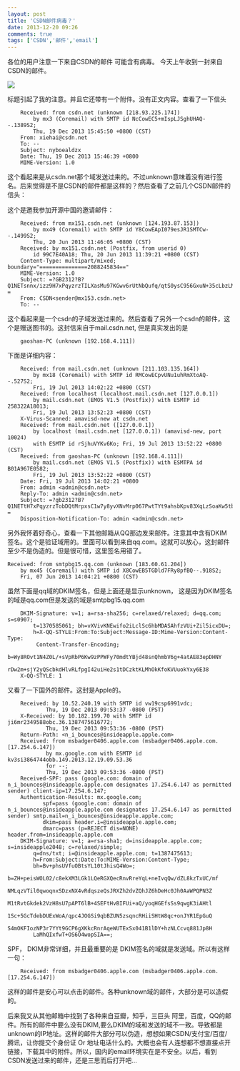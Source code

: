 ```yaml
---
layout: post
title: 'CSDN邮件病毒？'
date: 2013-12-20 09:26
comments: true
tags: ['CSDN','邮件','email']
---
```


各位的用户注意一下来自CSDN的邮件 可能含有病毒。 今天上午收到一封来自CSDN的邮件。

![](http://img.blog.csdn.net/20131220092413984?watermark/2/text/aHR0cDovL2Jsb2cuY3Nkbi5uZXQvY2N0dF8x/font/5a6L5L2T/fontsize/400/fill/I0JBQkFCMA==/dissolve/70/gravity/Center)  

标题引起了我的注意。并且它还带有一个附件。没有正文内容。查看了一下信头

```
    Received: from csdn.net (unknown [218.93.225.174])
    	by mx3 (Coremail) with SMTP id NcCowEC5+mIspLJSghUHAQ--.1389S2;
    	Thu, 19 Dec 2013 15:45:50 +0800 (CST)
    From: xiehai@csdn.net
    To: --
    Subject: nyboealdzx
    Date: Thu, 19 Dec 2013 15:46:39 +0800
    MIME-Version: 1.0
```

这个看起来是从csdn.net那个域发送过来的。不过unknown意味着没有进行签名。后来觉得是不是CSDN的邮件都是这样的？然后查看了之前几个CSDN邮件的信头：

这个是邀我参加开源中国的邀请邮件：

```
    Received: from mx151.csdn.net (unknown [124.193.87.153])
    	by mx49 (Coremail) with SMTP id Y8CowEApI079esJR1SMTCw--.1499S2;
    	Thu, 20 Jun 2013 11:46:05 +0800 (CST)
    Received: by mx151.csdn.net (Postfix, from userid 0)
    	id 99C7E40A18; Thu, 20 Jun 2013 11:39:21 +0800 (CST)
    Content-Type: multipart/mixed; boundary="===============2088245834=="
    MIME-Version: 1.0
    Subject: =?GB2312?B?Q1NETsnnx/izz9H7xPqyzrzTILXasMu97KGwv6rUtNbQufq/qtS0ysC956GxuN+35cLbzLM=?=
    From: CSDN<sender@mx153.csdn.net>
    To: --
```

这个看起来是一个csdn的子域发送过来的。然后查看了另外一个csdn的邮件，这个是赠送图书的。这封信来自于mail.csdn.net, 但是真实发出的是

```
    gaoshan-PC (unknown [192.168.4.111])
```

下面是详细内容：  

```
    Received: from mail.csdn.net (unknown [211.103.135.164])
    	by mx18 (Coremail) with SMTP id RMCowECpvUNu1uhRmXtoAQ--.527S2;
    	Fri, 19 Jul 2013 14:02:22 +0800 (CST)
    Received: from localhost (localhost.mail.csdn.net [127.0.0.1])
    	by mail.csdn.net (EMOS V1.5 (Postfix)) with ESMTP id 258322A18013;
    	Fri, 19 Jul 2013 13:52:23 +0800 (CST)
    X-Virus-Scanned: amavisd-new at csdn.net
    Received: from mail.csdn.net ([127.0.0.1])
    	by localhost (mail.csdn.net [127.0.0.1]) (amavisd-new, port 10024)
    	with ESMTP id rSjhuVYKv6Ko; Fri, 19 Jul 2013 13:52:22 +0800 (CST)
    Received: from gaoshan-PC (unknown [192.168.4.111])
    	by mail.csdn.net (EMOS V1.5 (Postfix)) with ESMTPA id B01A967E0582;
    	Fri, 19 Jul 2013 13:52:22 +0800 (CST)
    Date: Fri, 19 Jul 2013 14:02:21 +0800
    From: admin <admin@csdn.net>
    Reply-To: admin <admin@csdn.net>
    Subject: =?gb2312?B?Q1NETtH7xPqyzrzTobDQtMrpxsC1w7y8yvXNvMrp067PwtTYt9ahsbKpv83XqLzSoaKw5tb316jK9Lvutq8=?=
    Disposition-Notification-To: admin <admin@csdn.net>
```

另外我怀着好奇心，查看一下其他邮箱从QQ那边发来邮件。注意其中含有DKIM签名。这个是验证域用的。里面可以看到来自qq.com。这就可以放心，这封邮件至少不是伪造的。但是很可惜，这里签名用错了。

    Received: from smtpbg15.qq.com (unknown [183.60.61.204])
    	by mx45 (Coremail) with SMTP id X8CowEB5TGDld7FRy8pfBQ--.918S2;
    	Fri, 07 Jun 2013 14:04:21 +0800 (CST)

虽然下面是qq域的DKIM签名，但是上面还是显示unknown， 这是因为DKIM签名的域是qq.com但是发送的域是smtpbg15.qq.com  
```
    DKIM-Signature: v=1; a=rsa-sha256; c=relaxed/relaxed; d=qq.com; s=s0907;
    	t=1370585061; bh=vXVivKNEwifo2iLclSc6hbMDASAhfzVUi+Zil5icxDU=;
    	h=X-QQ-STYLE:From:To:Subject:Message-ID:Mime-Version:Content-Type:
    	 Content-Transfer-Encoding;
    	b=Wy8ROvt1N4Z0L/+sVpRbP6Kw9zPPWFy70mdtYBjd48snQhmbV6g+4atAE83epDHNY
    	 rDw2m+sjY2yQScbkdHlvRLfpgI42uiHe2s1tDCzktKLMhOkKfoKVUuokYxy6E38
    X-QQ-STYLE: 1
```

又看了一下国外的邮件。这封是Apple的。

```
    Received: by 10.52.240.19 with SMTP id vw19csp6991vdc;
            Thu, 19 Dec 2013 09:53:37 -0800 (PST)
    X-Received: by 10.182.199.70 with SMTP id ji6mr2349588obc.36.1387475616772;
            Thu, 19 Dec 2013 09:53:36 -0800 (PST)
    Return-Path: <n_i_bounces@insideapple.apple.com>
    Received: from msbadger0406.apple.com (msbadger0406.apple.com. [17.254.6.147])
            by mx.google.com with ESMTP id kv3si3864744obb.149.2013.12.19.09.53.36
            for --;
            Thu, 19 Dec 2013 09:53:36 -0800 (PST)
    Received-SPF: pass (google.com: domain of n_i_bounces@insideapple.apple.com designates 17.254.6.147 as permitted sender) client-ip=17.254.6.147;
    Authentication-Results: mx.google.com;
           spf=pass (google.com: domain of n_i_bounces@insideapple.apple.com designates 17.254.6.147 as permitted sender) smtp.mail=n_i_bounces@insideapple.apple.com;
           dkim=pass header.i=@insideapple.apple.com;
           dmarc=pass (p=REJECT dis=NONE) header.from=insideapple.apple.com
    DKIM-Signature: v=1; a=rsa-sha1; d=insideapple.apple.com; s=insideapple2048; c=relaxed/simple;
    	q=dns/txt; i=@insideapple.apple.com; t=1387475613;
    	h=From:Subject:Date:To:MIME-Version:Content-Type;
    	bh=Bv+phsUVfuOBtsYL10tJhisQ4Wo=;
    	b=ZH+peisWOL02/c8ekXM3LGk1LQeRGXQecRnvRreYqL+neIvqQw/dZL8kzTxUC/mf
    	NMLqzVTil0qwoqnxSDzxNX4vRdqszeQsJRXZh2dvZQhJZ6hDeHc0Jh0AaWPQPN3Z
    	M1tRvtGkdek2VzH8sU7pAPT6lB+4SEFtHvBIFUi+aQ/yoqHGEfsSs9qwgK3iAHtl
    	1Sc+5GcTdebDUExWoA/qpc4JOGSi9qbBZUN5zsqncRHiiSHtW8qc+onJYR1EpGuQ
    	S4mOKFIozNP3r7YYt9GCP6gXKkcRnrAqeWUTExSx041B1lDY+hzNLCcvq881Jp8H
    	LaMhQIxfwT+OS6O4wopSIA==;
```

SPF， DKIM非常详细，并且最重要的是 DKIM签名的域就是发送域。所以有这样一句： 

```
    Received: from msbadger0406.apple.com (msbadger0406.apple.com. [17.254.6.147])
```

这样的邮件是安心可以点击的邮件。各种unknown域的邮件，大部分是可以造假的。

后来我又从其他邮箱中找到了各种来自豆瓣，知乎，三巨头 阿里，百度，QQ的邮件。所有的邮件中要么没有DKIM,要么DKIM的域和发送的域不一致。导致都是unknown的IP地址。这样的邮件大部分可以伪造，想想如果CSDN/支付宝/百度/腾讯，让你提交个身份证 Or 地址电话什么的。大概也会有人连想都不想直接点开链接，下载其中的附件。所以，国内的email环境实在是不安全。以后，看到CSDN发送过来的邮件，还是三思而后打开吧...  

